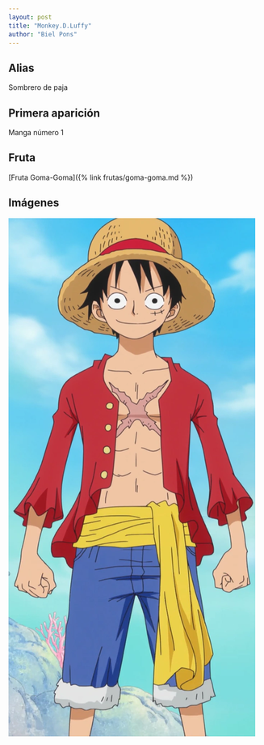 ```yaml
---
layout: post
title: "Monkey.D.Luffy"
author: "Biel Pons"
---
```


## Alias

Sombrero de paja

## Primera aparición

Manga número 1

## Fruta

[Fruta Goma-Goma]({% link frutas/goma-goma.md %})

## Imágenes

![Imágen de Luffy](/images/luffy.webp "Imágen de Luffy")

